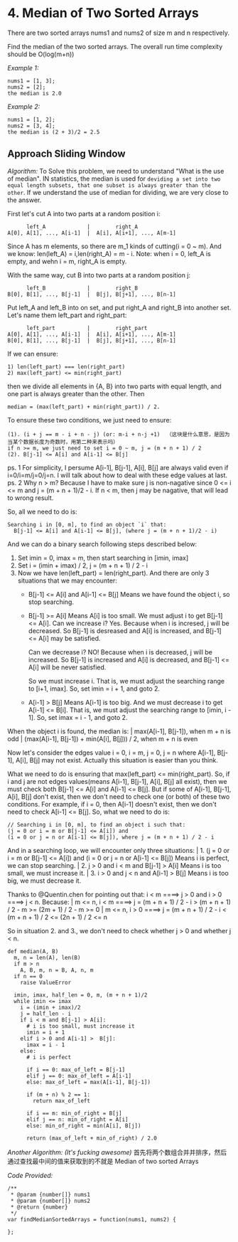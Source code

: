 # 4. Median of Two Sorted Arrays

There are two sorted arrays nums1 and nums2 of size m and n respectively.

Find the median of the two sorted arrays. The overall run time complexity should be O(log(m+n))

*Example 1:*
```
nums1 = [1, 3];
nums2 = [2];
the median is 2.0
```
*Example 2:*
```
nums1 = [1, 2];
nums2 = [3, 4];
the median is (2 + 3)/2 = 2.5
```

## Approach Sliding Window

*Algorithm:*
To Solve this problem, we need to understand "What is the use of median". IN statistics, the median is used for `deviding a set into two equal length subsets, that one subset is always greater than the other`. If we understand the use of median for dividing, we are very close to the answer.

First let's cut A into two parts at a random position i:
```
      left_A             |        right_A
A[0], A[1], ..., A[i-1]  |  A[i], A[i+1], ..., A[m-1]
```

Since A has m elements, so there are m_1 kinds of cutting(i = 0 ~ m). And we know: len(left_A) = i,len(right_A) = m - i. Note: when i = 0, left_A is empty, and wehn i = m, right_A is empty.

With the same way, cut B into two parts at a random position j:
```
      left_B             |        right_B
B[0], B[1], ..., B[j-1]  |  B[j], B[j+1], ..., B[n-1]
```

Put left_A and left_B into on set, and put right_A and right_B into another set. Let's name them left_part and right_part:
```
      left_part          |        right_part
A[0], A[1], ..., A[i-1]  |  A[i], A[i+1], ..., A[m-1]
B[0], B[1], ..., B[j-1]  |  B[j], B[j+1], ..., B[n-1]
```

If we can ensure:
```
1) len(left_part) === len(right_part)
2) max(left_part) <= min(right_part)
```

then we divide all elements in {A, B} into two parts with equal length, and one part is always greater than the other. Then

`median = (max(left_part) + min(right_part)) / 2.`

To ensure these two conditions, we just need to ensure:
```
(1). (i + j == m - i + n - j) (or: m-i + n-j +1)  （这块是什么意思，是因为当某个数据长度为奇数时，用第二种来表示吗）
if n >= m, we just need to set i = 0 ~ m, j = (m + n + 1) / 2
(2). B[j-1] <= A[i] and A[i-1] <= B[j]
```

ps. 1 For simplicity, I persume A[i-1], B[j-1], A[i], B[j] are always valid even if i=0/i=m/j=0/j=n. I will talk about how to deal with these edge values at last.
ps. 2 Why n > m? Because I have to make sure j is non-nagative since 0 <= i <= m and j = (m + n + 1)/2 - i. If n < m, then j may be nagative, that will lead to wrong result.

So, all we need to do is:
```
Searching i in [0, m], to find an object `i` that:
  B[j-1] <= A[i] and A[i-1] <= B[j], (where j = (m + n + 1)/2 - i)
```

And we can do a binary search following steps described below:
1. Set imin = 0, imax = m, then start searching in [imin, imax]
2. Set i = (imin + imax) / 2, j = (m + n + 1) / 2 - i
3. Now we have len(left_part) = len(right_part). And there are only 3 situations that we may encounter:
   * B[j-1] <= A[i] and A[i-1] <= B[j]
     Means we have found the object i, so stop searching.

   * B[j-1] >= A[i]
     Means A[i] is too small. We must adjust i to get B[j-1] <= A[i].
     Can we increase i?
        Yes. Because when i is incresed, j will be decreased.
        So B[j-1] is desreased and A[i] is increased, and B[j-1] <= A[i] may be satisfied.

     Can we decrease i?
        NO! Because when i is decreased, j will be increased.
        So B[j-1] is increased and A[i] is decreased, and B[j-1] <= A[i] will be never satisfied.

     So we must increase i. That is, we must adjust the searching range to [i+1, imax].
     So, set imin = i + 1, and goto 2. 

   * A[i-1] > B[j]
     Means A[i-1] is too big. And we must decrease i to get A[i-1] <= B[i].
     That is, we must adjust the searching range to [imin, i - 1].
     So, set imax = i - 1, and goto 2.

When the object i is found, the median is:
 | max(A[i-1], B[j-1]), when m + n is odd
 | (max(A[i-1], B[j-1]) + min(A[i], B[j])) / 2, when m + n is even

Now let's consider the edges value i = 0, i = m, j = 0, j = n where A[i-1], B[j-1], A[i], B[j] may not exist. Actually this situation is easier than you think.

What we need to do is ensuring that max(left_part) <= min(right_part). So, if i and j are not edges values(means A[i-1], B[j-1], A[i], B[j] all exist), then we must check both B[j-1] <= A[i] and A[i-1] <= B[j]. But if some of A[i-1], B[j-1], A[i], B[j] don't exist, then we don't need to check one (or both) of these two conditions. For example, if i = 0, then A[i-1] doesn't exist, then we don't need to check A[i-1] <= B[j]. So, what we need to do is:

```
// Searching i in [0, m], to find an object i such that:
(j = 0 or i = m or B[j-1] <= A[i]) and
(i = 0 or j = n or A[i-1] <= B[j]), where j = (m + n + 1) / 2 - i
```

And in a searching loop, we will encounter only three situations:
 | 1. (j = 0 or i = m or B[j-1] <= A[i]) and (i = 0 or j = n or A[i-1] <= B[j])
      Means i is perfect, we can stop searching.
 | 2. j > 0 and i < m and B[j-1] > A[i] 
      Means i is too small, we must increase it.
 | 3. i > 0 and j < n and A[i-1] > B[j]
      Means i is too big, we must decrease it.

Thanks to @Quentin.chen for pointing out that: i < m ====> j > 0 and i > 0 ====> j < n. Because:
 | m <= n, i < m ====> j = (m + n + 1) / 2 - i > (m + n + 1) / 2 - m >= (2m + 1) / 2 - m >= 0
 | m <= n, i > 0 ====> j = (m + n + 1) / 2 - i < (m + n + 1) / 2 <= (2n + 1) / 2 <= n

So in situation 2. and 3., we don't need to check whether j > 0  and whether j < n.

```
def median(A, B)
  m, n = len(A), len(B)
  if m > n
    A, B, m, n = B, A, n, m
  if n == 0
    raise ValueError
  
  imin, imax, half_len = 0, m, (m + n + 1)/2
  while imin <= imax
    i = (imin + imax)/2
    j = half_len - i
    if i < m and B[j-1] > A[i]:
      # i is too small, must increase it
      imin = i + 1
    elif i > 0 and A[i-1] >  B[j]:
      imax = i - 1
    else:
      # i is perfect

      if i == 0: max_of_left = B[j-1]
      elif j == 0: max_of_left = A[i-1]
      else: max_of_left = max(A[i-1], B[j-1])

      if (m + n) % 2 == 1:
        return max_of_left

      if i == m: min_of_right = B[j]
      elif j == n: min_of_right = A[i]
      else: min_of_right = min(A[i], B[j])

      return (max_of_left + min_of_right) / 2.0
```


*Another Algorithm: (It's fucking awesome)*
首先将两个数组合并并排序，然后通过查找最中间的值来获取到的不就是 Median of two sorted Arrays

*Code Provided:*

```
/**
 * @param {number[]} nums1
 * @param {number[]} nums2
 * @return {number}
 */
var findMedianSortedArrays = function(nums1, nums2) {
    
};
```